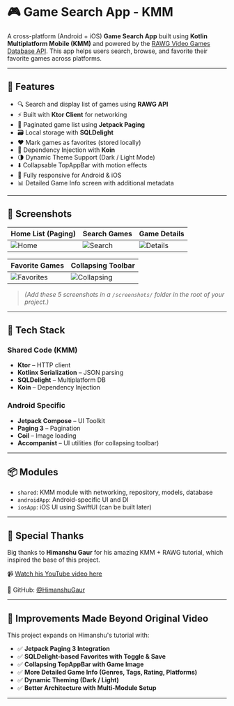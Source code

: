 # 🎮 Game Search App - KMM

A cross-platform (Android + iOS) **Game Search App** built using **Kotlin Multiplatform Mobile (KMM)** and powered by the [RAWG Video Games Database API](https://rawg.io/apidocs). This app helps users search, browse, and favorite their favorite games across platforms.

---

## 🚀 Features

- 🔍 Search and display list of games using **RAWG API**
- ⚡ Built with **Ktor Client** for networking
- 📄 Paginated game list using **Jetpack Paging**
- 🗃️ Local storage with **SQLDelight**
- ❤️ Mark games as favorites (stored locally)
- 🧪 Dependency Injection with **Koin**
- 🌗 Dynamic Theme Support (Dark / Light Mode)
- ⬇️ Collapsable TopAppBar with motion effects
- 📱 Fully responsive for Android & iOS
- 📊 Detailed Game Info screen with additional metadata

---

## 📸 Screenshots

| Home List (Paging) | Search Games | Game Details |
|--------------------|--------------|--------------|
| ![Home](screenshots/screen1.png) | ![Search](screenshots/screen2.png) | ![Details](screenshots/screen3.png) |

| Favorite Games | Collapsing Toolbar |
|----------------|--------------------|
| ![Favorites](screenshots/screen4.png) | ![Collapsing](screenshots/screen5.png) |

> *(Add these 5 screenshots in a `/screenshots/` folder in the root of your project.)*

---

## 🧩 Tech Stack

### Shared Code (KMM)
- **Ktor** – HTTP client
- **Kotlinx Serialization** – JSON parsing
- **SQLDelight** – Multiplatform DB
- **Koin** – Dependency Injection

### Android Specific
- **Jetpack Compose** – UI Toolkit
- **Paging 3** – Pagination
- **Coil** – Image loading
- **Accompanist** – UI utilities (for collapsing toolbar)

---

## 📦 Modules

- `shared`: KMM module with networking, repository, models, database
- `androidApp`: Android-specific UI and DI
- `iosApp`: iOS UI using SwiftUI (can be built later)

---

## 🙏 Special Thanks

Big thanks to **Himanshu Gaur** for his amazing KMM + RAWG tutorial, which inspired the base of this project.

📹 [Watch his YouTube video here](https://www.youtube.com/@HimanshuGaur)

🔗 GitHub: [@HimanshuGaur]([https://github.com/HimanshuGaur](https://github.com/himanshuGaur684))

---

## 🔧 Improvements Made Beyond Original Video

This project expands on Himanshu's tutorial with:

- ✅ **Jetpack Paging 3 Integration**
- ✅ **SQLDelight-based Favorites with Toggle & Save**
- ✅ **Collapsing TopAppBar with Game Image**
- ✅ **More Detailed Game Info (Genres, Tags, Rating, Platforms)**
- ✅ **Dynamic Theming (Dark / Light)**
- ✅ **Better Architecture with Multi-Module Setup**

---


